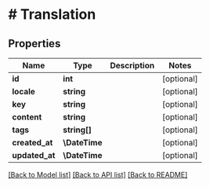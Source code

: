 # # Translation

## Properties

Name | Type | Description | Notes
------------ | ------------- | ------------- | -------------
**id** | **int** |  | [optional]
**locale** | **string** |  | [optional]
**key** | **string** |  | [optional]
**content** | **string** |  | [optional]
**tags** | **string[]** |  | [optional]
**created_at** | **\DateTime** |  | [optional]
**updated_at** | **\DateTime** |  | [optional]

[[Back to Model list]](../../README.md#models) [[Back to API list]](../../README.md#endpoints) [[Back to README]](../../README.md)
